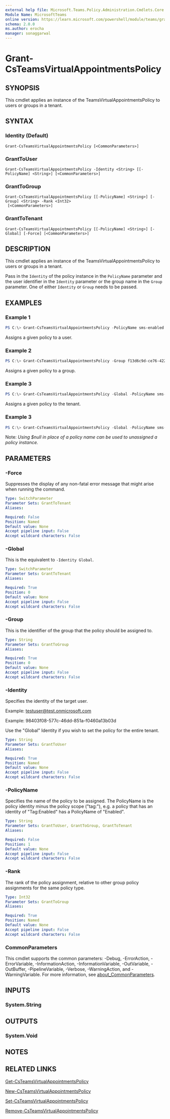 ```yaml
---
external help file: Microsoft.Teams.Policy.Administration.Cmdlets.Core.dll-Help.xml
Module Name: MicrosoftTeams
online version: https://learn.microsoft.com/powershell/module/teams/grant-csteamsvirtualappointmentspolicy
schema: 2.0.0
ms.author: erocha
manager: sonaggarwal
---
```


# Grant-CsTeamsVirtualAppointmentsPolicy

## SYNOPSIS
This cmdlet applies an instance of the TeamsVirtualAppointmentsPolicy to users or groups in a tenant.

## SYNTAX

### Identity (Default)
```
Grant-CsTeamsVirtualAppointmentsPolicy [<CommonParameters>]
```

### GrantToUser
```
Grant-CsTeamsVirtualAppointmentsPolicy -Identity <String> [[-PolicyName] <String>] [<CommonParameters>]
```

### GrantToGroup
```
Grant-CsTeamsVirtualAppointmentsPolicy [[-PolicyName] <String>] [-Group] <String> -Rank <Int32>
 [<CommonParameters>]
```

### GrantToTenant
```
Grant-CsTeamsVirtualAppointmentsPolicy [[-PolicyName] <String>] [-Global] [-Force] [<CommonParameters>]
```

## DESCRIPTION

This cmdlet applies an instance of the TeamsVirtualAppointmentsPolicy to users or groups in a tenant.

Pass in the `Identity` of the policy instance in the `PolicyName` parameter and the user identifier in the `Identity` parameter or the group name in the `Group` parameter. One of either `Identity` or `Group` needs to be passed.


## EXAMPLES

### Example 1
```powershell
PS C:\> Grant-CsTeamsVirtualAppointmentsPolicy -PolicyName sms-enabled -Identity testuser@test.onmicrosoft.com
```

Assigns a given policy to a user.

### Example 2
```powershell
PS C:\> Grant-CsTeamsVirtualAppointmentsPolicy -Group f13d6c9d-ce76-422c-af78-b6018b4d9c80 -PolicyName sms-enabled
```

Assigns a given policy to a group. 


### Example 3
```powershell
PS C:\> Grant-CsTeamsVirtualAppointmentsPolicy -Global -PolicyName sms-enabled
```

Assigns a given policy to the tenant.

### Example 3
```powershell
PS C:\> Grant-CsTeamsVirtualAppointmentsPolicy -Global -PolicyName sms-enabled
```

Note: _Using $null in place of a policy name can be used to unassigned a policy instance._
## PARAMETERS

### -Force
Suppresses the display of any non-fatal error message that might arise when running the command.

```yaml
Type: SwitchParameter
Parameter Sets: GrantToTenant
Aliases:

Required: False
Position: Named
Default value: None
Accept pipeline input: False
Accept wildcard characters: False
```

### -Global
This is the equivalent to `-Identity Global`.

```yaml
Type: SwitchParameter
Parameter Sets: GrantToTenant
Aliases:

Required: True
Position: 0
Default value: None
Accept pipeline input: False
Accept wildcard characters: False
```

### -Group
This is the identifier of the group that the policy should be assigned to.

```yaml
Type: String
Parameter Sets: GrantToGroup
Aliases:

Required: True
Position: 0
Default value: None
Accept pipeline input: False
Accept wildcard characters: False
```

### -Identity
Specifies the identity of the target user.

Example: testuser@test.onmicrosoft.com

Example: 98403f08-577c-46dd-851a-f0460a13b03d

Use the "Global" Identity if you wish to set the policy for the entire tenant.

```yaml
Type: String
Parameter Sets: GrantToUser
Aliases:

Required: True
Position: Named
Default value: None
Accept pipeline input: False
Accept wildcard characters: False
```

### -PolicyName
Specifies the name of the policy to be assigned. The PolicyName is the policy identity minus the policy scope ("tag:"), e.g. a policy that has an identity of "Tag:Enabled" has a PolicyName of "Enabled".

```yaml
Type: String
Parameter Sets: GrantToUser, GrantToGroup, GrantToTenant
Aliases:

Required: False
Position: 1
Default value: None
Accept pipeline input: False
Accept wildcard characters: False
```

### -Rank
The rank of the policy assignment, relative to other group policy assignments for the same policy type.

```yaml
Type: Int32
Parameter Sets: GrantToGroup
Aliases:

Required: True
Position: Named
Default value: None
Accept pipeline input: False
Accept wildcard characters: False
```

### CommonParameters
This cmdlet supports the common parameters: -Debug, -ErrorAction, -ErrorVariable, -InformationAction, -InformationVariable, -OutVariable, -OutBuffer, -PipelineVariable, -Verbose, -WarningAction, and -WarningVariable. For more information, see [about_CommonParameters](http://go.microsoft.com/fwlink/?LinkID=113216).

## INPUTS

### System.String

## OUTPUTS

### System.Void

## NOTES

## RELATED LINKS
[Get-CsTeamsVirtualAppointmentsPolicy](Get-CsTeamsVirtualAppointmentsPolicy.md)

[New-CsTeamsVirtualAppointmentsPolicy](New-CsTeamsVirtualAppointmentsPolicy.md)

[Set-CsTeamsVirtualAppointmentsPolicy](Set-CsTeamsVirtualAppointmentsPolicy.md)

[Remove-CsTeamsVirtualAppointmentsPolicy](Remove-CsTeamsVirtualAppointmentsPolicy.md)

